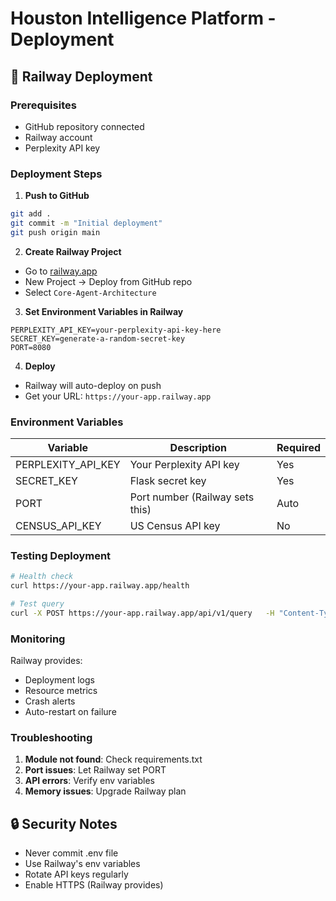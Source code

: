 # Houston Intelligence Platform - Deployment

## 🚀 Railway Deployment

### Prerequisites
- GitHub repository connected
- Railway account
- Perplexity API key

### Deployment Steps

1. **Push to GitHub**
```bash
git add .
git commit -m "Initial deployment"
git push origin main
```

2. **Create Railway Project**
- Go to [railway.app](https://railway.app)
- New Project → Deploy from GitHub repo
- Select `Core-Agent-Architecture`

3. **Set Environment Variables in Railway**
```
PERPLEXITY_API_KEY=your-perplexity-api-key-here
SECRET_KEY=generate-a-random-secret-key
PORT=8080
```

4. **Deploy**
- Railway will auto-deploy on push
- Get your URL: `https://your-app.railway.app`

### Environment Variables

| Variable | Description | Required |
|----------|-------------|----------|
| PERPLEXITY_API_KEY | Your Perplexity API key | Yes |
| SECRET_KEY | Flask secret key | Yes |
| PORT | Port number (Railway sets this) | Auto |
| CENSUS_API_KEY | US Census API key | No |

### Testing Deployment

```bash
# Health check
curl https://your-app.railway.app/health

# Test query
curl -X POST https://your-app.railway.app/api/v1/query   -H "Content-Type: application/json"   -d '{"query": "Houston market trends"}'
```

### Monitoring

Railway provides:
- Deployment logs
- Resource metrics
- Crash alerts
- Auto-restart on failure

### Troubleshooting

1. **Module not found**: Check requirements.txt
2. **Port issues**: Let Railway set PORT
3. **API errors**: Verify env variables
4. **Memory issues**: Upgrade Railway plan

## 🔒 Security Notes

- Never commit .env file
- Use Railway's env variables
- Rotate API keys regularly
- Enable HTTPS (Railway provides)
